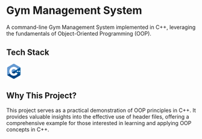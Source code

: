 # Gym Management System

A command-line Gym Management System implemented in C++, leveraging the fundamentals of Object-Oriented Programming (OOP).

## Tech Stack

<a href="https://www.w3schools.com/cpp/" target="_blank" rel="noreferrer"> <img src="https://raw.githubusercontent.com/devicons/devicon/master/icons/cplusplus/cplusplus-original.svg" alt="cplusplus" width="40" height="40"/> </a>

## Why This Project?

This project serves as a practical demonstration of OOP principles in C++. It provides valuable insights into the effective use of header files, offering a comprehensive example for those interested in learning and applying OOP concepts in C++.
